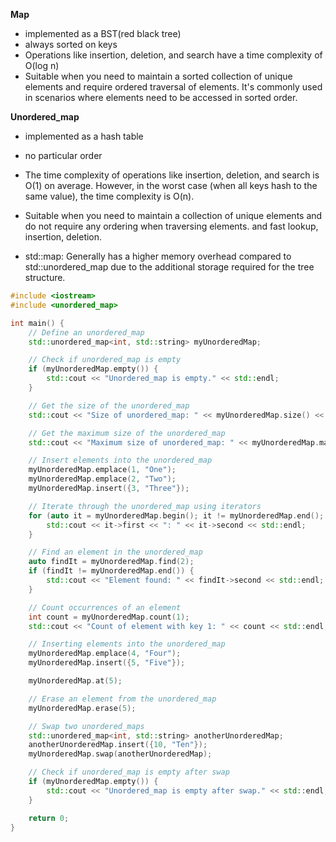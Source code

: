 **Map**

-   implemented as a BST(red black tree)
-   always sorted on keys
-   Operations like insertion, deletion, and search have a time complexity of O(log n)
-   Suitable when you need to maintain a sorted collection of unique elements and require ordered traversal of elements. It's commonly used in scenarios where elements need to be accessed in sorted order.

**Unordered_map**

-   implemented as a hash table
-   no particular order
-   The time complexity of operations like insertion, deletion, and search is O(1) on average. However, in the worst case (when all keys hash to the same value), the time complexity is O(n).
-   Suitable when you need to maintain a collection of unique elements and do not require any ordering when traversing elements. and fast lookup, insertion, deletion.

-   std::map: Generally has a higher memory overhead compared to std::unordered_map due to the additional storage required for the tree structure.

```cpp
#include <iostream>
#include <unordered_map>

int main() {
    // Define an unordered_map
    std::unordered_map<int, std::string> myUnorderedMap;

    // Check if unordered_map is empty
    if (myUnorderedMap.empty()) {
        std::cout << "Unordered_map is empty." << std::endl;
    }

    // Get the size of the unordered_map
    std::cout << "Size of unordered_map: " << myUnorderedMap.size() << std::endl;

    // Get the maximum size of the unordered_map
    std::cout << "Maximum size of unordered_map: " << myUnorderedMap.max_size() << std::endl;

    // Insert elements into the unordered_map
    myUnorderedMap.emplace(1, "One");
    myUnorderedMap.emplace(2, "Two");
    myUnorderedMap.insert({3, "Three"});

    // Iterate through the unordered_map using iterators
    for (auto it = myUnorderedMap.begin(); it != myUnorderedMap.end(); ++it) {
        std::cout << it->first << ": " << it->second << std::endl;
    }

    // Find an element in the unordered_map
    auto findIt = myUnorderedMap.find(2);
    if (findIt != myUnorderedMap.end()) {
        std::cout << "Element found: " << findIt->second << std::endl;
    }

    // Count occurrences of an element
    int count = myUnorderedMap.count(1);
    std::cout << "Count of element with key 1: " << count << std::endl;

    // Inserting elements into the unordered_map
    myUnorderedMap.emplace(4, "Four");
    myUnorderedMap.insert({5, "Five"});

    myUnorderedMap.at(5);

    // Erase an element from the unordered_map
    myUnorderedMap.erase(5);

    // Swap two unordered_maps
    std::unordered_map<int, std::string> anotherUnorderedMap;
    anotherUnorderedMap.insert({10, "Ten"});
    myUnorderedMap.swap(anotherUnorderedMap);

    // Check if unordered_map is empty after swap
    if (myUnorderedMap.empty()) {
        std::cout << "Unordered_map is empty after swap." << std::endl;
    }

    return 0;
}
```
